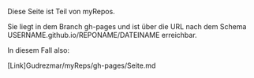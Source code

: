 Diese Seite ist Teil von myRepos.

Sie liegt in dem Branch gh-pages 
und ist über die URL nach dem Schema USERNAME.github.io/REPONAME/DATEINAME erreichbar.

In diesem Fall also:

[Link]Gudrezmar/myReps/gh-pages/Seite.md
